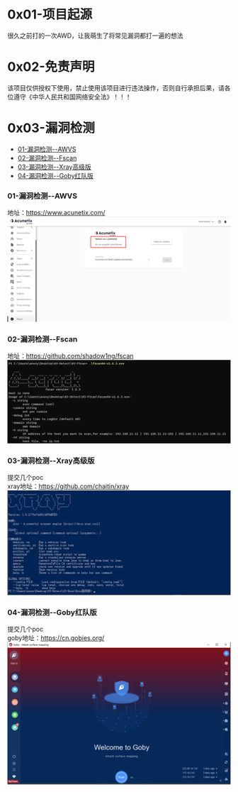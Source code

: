 # 0x01-项目起源
很久之前打的一次AWD，让我萌生了将常见漏洞都打一遍的想法

# 0x02-免责声明
该项目仅供授权下使用，禁止使用该项目进行违法操作，否则自行承担后果，请各位遵守《中华人民共和国网络安全法》！！！

# 0x03-漏洞检测
- [01-漏洞检测--AWVS](#01-漏洞检测--awvs)
- [02-漏洞检测--Fscan](#02-漏洞检测--fscan)
- [03-漏洞检测--Xray高级版](#03-漏洞检测--xray高级版)
- [04-漏洞检测--Goby红队版](#04-漏洞检测--goby红队版)

### 01-漏洞检测--AWVS
地址：https://www.acunetix.com/
![image](./image/awvs.png)  

### 02-漏洞检测--Fscan
地址：https://github.com/shadow1ng/fscan  
![image](./image/fscan.png)  

### 03-漏洞检测--Xray高级版
提交几个poc  
xray地址：https://github.com/chaitin/xray  
![image](./image/xray.png)  

### 04-漏洞检测--Goby红队版
提交几个poc  
goby地址：https://cn.gobies.org/  
![image](./image/goby.png)  